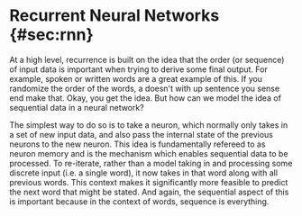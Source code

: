 # Recurrent Neural Networks {#sec:rnn}

At a high level, recurrence is built on the idea that the order (or sequence) of input data is important when trying to derive some final output. For example, spoken or written words are a great example of this. If you randomize the order of the words, a doesn't with up sentence you sense end make that. Okay, you get the idea. But how can we model the idea of sequential data in a neural network? 

The simplest way to do so is to take a neuron, which normally only takes in a set of new input data, and also pass the internal state of the previous neurons to the new neuron. This idea is fundamentally refereed to as neuron memory and is the mechanism which enables sequential data to be processed. To re-iterate, rather than a model taking in and processing some discrete input (i.e. a single word), it now takes in that word along with all previous words. This context makes it significantly more feasible to predict the next word that might be stated. And again, the sequential aspect of this is important because in the context of words, sequence is everything. 

